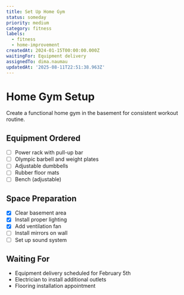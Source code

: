 ```yaml
---
title: Set Up Home Gym
status: someday
priority: medium
category: fitness
labels:
  - fitness
  - home-improvement
createdAt: 2024-01-15T00:00:00.000Z
waitingFor: Equipment delivery
assignedTo: dima.naumau
updatedAt: '2025-08-11T22:51:38.963Z'
---
```


# Home Gym Setup

Create a functional home gym in the basement for consistent workout routine.

## Equipment Ordered

- [ ] Power rack with pull-up bar
- [ ] Olympic barbell and weight plates
- [ ] Adjustable dumbbells
- [ ] Rubber floor mats
- [ ] Bench (adjustable)

## Space Preparation

- [x] Clear basement area
- [x] Install proper lighting
- [x] Add ventilation fan
- [ ] Install mirrors on wall
- [ ] Set up sound system

## Waiting For

- Equipment delivery scheduled for February 5th
- Electrician to install additional outlets
- Flooring installation appointment
